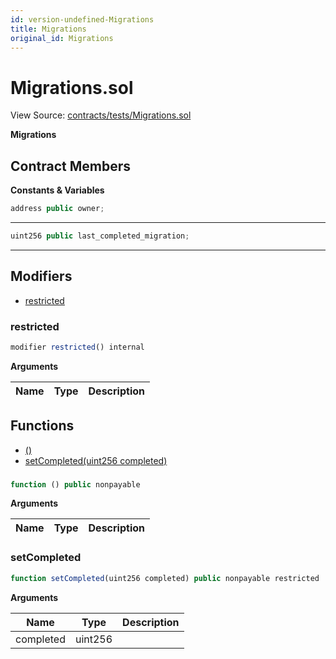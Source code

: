 ```yaml
---
id: version-undefined-Migrations
title: Migrations
original_id: Migrations
---
```


# Migrations.sol

View Source: [contracts/tests/Migrations.sol](../contracts/tests/Migrations.sol)

**Migrations**

## Contract Members
**Constants & Variables**

```js
address public owner;
```
---

```js
uint256 public last_completed_migration;
```
---

## Modifiers

- [restricted](#restricted)

### restricted

```js
modifier restricted() internal
```

**Arguments**

| Name        | Type           | Description  |
| ------------- |------------- | -----|

## Functions

- [()](#migrationssol)
- [setCompleted(uint256 completed)](#setcompleted)

### 

```js
function () public nonpayable
```

**Arguments**

| Name        | Type           | Description  |
| ------------- |------------- | -----|

### setCompleted

```js
function setCompleted(uint256 completed) public nonpayable restricted 
```

**Arguments**

| Name        | Type           | Description  |
| ------------- |------------- | -----|
| completed | uint256 |  | 

